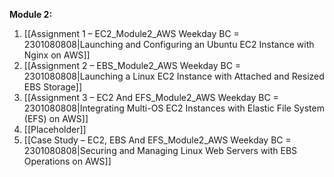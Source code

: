 **Module 2:**
1. [[Assignment 1 – EC2_Module2_AWS Weekday BC = 2301080808|Launching and Configuring an Ubuntu EC2 Instance with Nginx on AWS]]
2. [[Assignment 2 – EBS_Module2_AWS Weekday BC = 2301080808|Launching a Linux EC2 Instance with Attached and Resized EBS Storage]]
3. [[Assignment 3 – EC2 And EFS_Module2_AWS Weekday BC = 2301080808|Integrating Multi-OS EC2 Instances with Elastic File System (EFS) on AWS]]
4. [[Placeholder]]
5. [[Case Study – EC2, EBS And EFS_Module2_AWS Weekday BC = 2301080808|Securing and Managing Linux Web Servers with EBS Operations on AWS]]


<!--

> [!quote] **Module 2:**
> - [x] [[Assignment 1 – EC2_Module2_AWS Weekday BC = 2301080808|Assignment 1 – EC2]]
> -  Friday 1/5/2024
> - [x] [[Assignment 2 – EBS_Module2_AWS Weekday BC = 2301080808|Assignment 2 – EBS]]
> -  Sabado 1/6/2024
> - [x] [[Assignment 3 – EC2 And EFS_Module2_AWS Weekday BC = 2301080808|Assignment 3 – EC2 And EFS]]
> -  Sunday 1/7/2024
> - [ ] [[Assignment 4 – FSx_Module2_AWS Weekday BC = 2301080808|Assignment 4 – FSx]] <mark style="background: #FFB8EBA6;">Pending</mark>
> -  Pending x/x/xxxx
> - [x] [[Case Study – EC2, EBS And EFS_Module2_AWS Weekday BC = 2301080808|Case Study – EC2, EBS And EFS]]
> -  Monday 1/8/2024

> [!Done]- Module 3
> - [x] [[Assignment 1 – IAM Users_Module3_AWS Weekday BC = 2301080808|Assignment 1 – IAM Users]]
> - [x] [[Assignment 2 – IAM Policies_Module3_AWS Weekday BC = 2301080808|Assignment 2 – IAM Policies]]
> - [x] [[Assignment 3 – IAM Roles_Module3_AWS Weekday BC = 2301080808|Assignment 3 – IAM Roles]] 
> - [x] [[Assignment 4 – CloudWatch Dashboard_Module3_AWS Weekday BC = 2301080808|Assignment 4 – CloudWatch Dashboard]]
> - [x] [[Assignment 5 – CloudWatch Alarms_Module3_AWS Weekday BC = 2301080808|Assignment 5 – CloudWatch Alarms]]
> - [x] [[Case Study – IAM_Module3_AWS Weekday BC = 2301080808|Case Study – IAM]] 

> [!done]- Module 4
> - [x] [[Assignment 1 – ELB_Module4_AWS Weekday BC = 2301080808|Assignment 1 – ELB]]
> - [x] [[Assignment 2 – Auto Scaling_Module4_AWS Weekday BC = 2301080808|Assignment 2 – Auto Scaling]]
> - [x] [[Assignment 3 – Route 53_Module4_AWS Weekday BC = 2301080808|Assignment 3 – Route 53]]  
> - [x] [[Case Study – ELB, ASG And Route 53_Module4_AWS Weekday BC = 2301080808|Case Study – ELB, ASG And Route 53]] 
> 

> [!Done]- Module 5
> - [x] [[Assignment 1 – VPC Creation_Module5_AWS Weekday BC = 2301080808|Assignment 1 – VPC Creation]]
> - [x] [[Assignment 2 – VPC Peering_Module5_AWS Weekday BC = 2301080808|Assignment 2 – VPC Peering]]
> - [x] [[Assignment 3 – VPC Security Groups_Module5_AWS Weekday BC = 2301080808|Assignment 3 – VPC Security Groups]]
> - [x] [[Assignment 4 – VPC Endpoints_Module5_AWS Weekday BC = 2301080808|Assignment 4 – VPC Endpoints]]
> - [x] [[Case Study – VPC And Peering_Module5_AWS Weekday BC = 2301080808|Case Study – VPC And Peering]] 

> [!done]- Module 6
> 
> - [x] [[Assignment 1 – S3 Bucket Creation_Module6_AWS Weekday BC = 2301080808|Assignment 1 – S3 Bucket Creation]]
> - [x] [[Assignment 2 – S3 Bucket Versioning_Module6_AWS Weekday BC = 2301080808|Assignment 2 – S3 Bucket Versioning]]
> - [x] [[Assignment 3 – S3 Website Hosting_Module6_AWS Weekday BC = 2301080808|Assignment 3 – S3 Website Hosting]]
> - [x] [[Case Study – S3 Versioning And Website Hosting_Module6_AWS Weekday BC = 2301080808|Case Study – S3 Versioning And Website Hosting]]

> [!done]- Module 7
> 
> - [x] [[Assignment 1 – MariaDB_Module7_AWS Weekday BC = 2301080808|Assignment 1 – MariaDB]] 
> - [x] [[Assignment 2 – Aurora_Module7_AWS Weekday BC = 2301080808|Assignment 2 – Aurora]]
> - [x] [[Assignment 3 – DynamoDB_Module7_AWS Weekday BC = 2301080808|Assignment 3 – DynamoDB]]
> - [x] [[Assignment 4 – Redshift_Module7_AWS Weekday BC = 2301080808|Assignment 4 – Redshift]] 
> - [x] [[Case Study – Database Architecture_Module7_AWS Weekday BC = 2301080808|Case Study – Database Architecture]]
> 

> [!done]- Module 8
> 
> - [x] [[Assignment 1 – CloudFormation S3 Template_Module8_AWS Weekday BC = 2301080808|Assignment 1 – CloudFormation S3 Template]] 
> - [x] [[Assignment 2 – CloudFormation VPC Template_Module8_AWS Weekday BC = 2301080808|Assignment 2 – CloudFormation VPC Template]] 
> - [x] [[Assignment 3 – CloudFormation SNS_Module8_AWS Weekday BC = 2301080808|Assignment 3 – CloudFormation SNS]] 
> - [x] [[Assignment 4 – SQS And SES_Module8_AWS Weekday BC = 2301080808|Assignment 4 – SQS And SES]]
> - [x] [[Case Study – Multi-Tier Architecture_Module8_AWS Weekday BC = 2301080808|Case Study – Multi-Tier Architecture]]

> [!done]- Module 9
> 
> - [x] [[Assignment 1 – Lambda_Module9_AWS Weekday BC = 2301080808|Assignment 1 – Lambda]]
> - [x] [[Assignment 2 – Elastic Beanstalk_Module9_AWS Weekday BC = 2301080808|Assignment 2 – Elastic Beanstalk]] 
> - [ ] [[Assignment 3 – OpsWorks_Module9_AWS Weekday BC = 2301080808#^19081a|Assignment 3 – OpsWorks]] <mark style="background: #FF5582A6;">Deprecated</mark>
> - [ ] [[Case Study – Automation And Configuration Management_Module9_AWS Weekday BC = 2301080808|Case Study – Automation And Configuration Management]] <mark style="background: #FF5582A6;">Uses OpsWorks</mark>

> [!done]- Module 10:
> Module 10: 
> - [x] [[Assignment 1 – Organizations_Module10_AWS Weekday BC = 2301080808|Assignments 1 – Organizations]]
> - [x] [[Assignment 2 – Global Accelerator_Module10_AWS Weekday BC = 2301080808|Assignment 2 – Global Accelerator]] 
>       
> - [ ] ==Optional== [[Case Study – AWS Organizations_Module10_AWS Weekday BC = 2301080808|Case Study – AWS Organizations]] <mark style="background: #FF5582A6;">Issues with lustre</mark>  #skipped[[0_main_IntelliPaat#^fe039a|Related to]]
> 

> [!done]- Module 11
> - [x] [[Assignment 1 – AWS Migration_Module11_AWS Weekday BC = 2301080808|Assignment 1 – AWS Migration]]
> - [x] [[Assignment 2 – AWS Migration_Module11_AWS Weekday BC = 2301080808|Assignment 2 – AWS Migration]] 
> - [x] [[Assignment 3 – AWS Migration_Module11_AWS Weekday BC = 2301080808|Assignment 3 – AWS Migration]] 
> 

> [!done]- AWS DevOps
> - [x] [[Assignment 1 – AWS DevOps_AWS DevOps_AWS Weekday BC = 2301080808|Assignment 1 – AWS DevOps]]
> - [x] [[Assignment 2 – CodeDeploy_AWS DevOps_AWS Weekday BC = 2301080808|Assignment 2 – CodeDeploy]] 
> - [x] [[Assignment 3 – CodePipeline_AWS DevOps_AWS Weekday BC = 2301080808|Assignment 3 – CodePipeline]]
> - [x] [[Case Study – AWS DevOps_AWS DevOps_AWS Weekday BC = 2301080808|Case Study – AWS DevOps]] 
> 

> [!done]- Projects
> - [x] [[Project 1 – Deploying A Multi-Tier Website Using AWS EC2_Projects_AWS Weekday BC = 2301080808|Project 1 – Deploying A Multi-Tier Website Using AWS EC2]] 
> - [x] [[Project 2 – Website Orchestration_Projects_AWS Weekday BC = 2301080808|Project 2 – Website Orchestration]] <mark style="background: #FF5582A6;">Deprecated</mark>
> - [x] [[Project 3 – Publishing Amazon SNS Messages Privately_Projects_AWS Weekday BC = 2301080808|Project 3 – Publishing Amazon SNS Messages Privately]] 
> 


